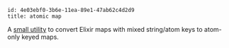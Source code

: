 ```
id: 4e03ebf0-3b6e-11ea-89e1-47ab62c4d2d9
title: atomic map
```

A [small utility][1] to convert Elixir maps with mixed string/atom keys to atom-only keyed maps.

[1]: https://github.com/ruby2elixir/atomic_map

